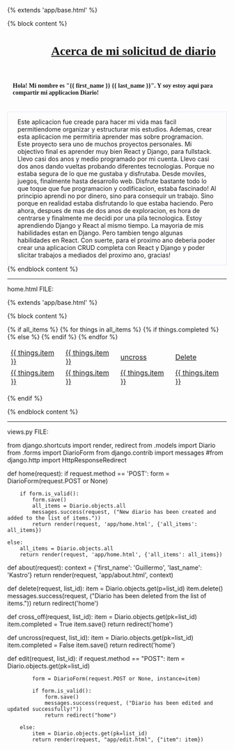 {% extends 'app/base.html' %}


<title>{% block title %}Entre du Diario!{% endblock title %}</title>


{% block content %}
<br />
<h1 style="padding-left: 20%; text-decoration: underline; font-family: Apple Chancery;">Acerca de mi solicitud de diario</h1>
<br />
<h4 style="padding-left: 2.5%; font-family: Apple Chancery;">Hola! Mi nombre es "{{ first_name }} {{ last_name }}". Y soy estoy aqui para compartir mi applicacion Diario!</h4>
<br />
<div class="" style="border: 1.5px double rgba(0, 0, 255, 0.1);">
    <span style="margin-left: 5%; margin-right: 5%;">
        <p style="padding-left: 4.5%; padding-right: 4.5%;">
        Este aplicacion fue creade para hacer mi vida mas facil permitiendome organizar y estructurar mis estudios. Ademas, crear esta aplicacion me permitiria aprender mas sobre programacion. Este proyecto sera uno de muchos proyectos personales. Mi objectivo final es aprender muy bien React y Django, para fullstack. Llevo casi dos anos y medio programado por mi cuenta. Llevo casi dos anos dando vueltas probando diferentes tecnologias. Porque no estaba segura de lo que me gustaba y disfrutaba. Desde moviles, juegos, finalmente hasta desarrollo web. Disfrute bastante todo lo que toque que fue programacion y codificacion, estaba fascinado! Al principio aprendi no por dinero, sino para consequir un trabajo. Sino porque en realidad estaba disfrutando lo que estaba haciendo. Pero ahora, despues de mas de dos anos de exploracion, es hora de centrarse y finalmente me decidi por una pila tecnologica. Estoy aprendiendo Django y React al mismo tiempo. La mayoria de mis habilidades estan en Django. Pero tambien tengo algunas habilidades en React. Con suerte, para el proximo ano deberia poder crear una aplicacion CRUD completa con React y Django y poder slicitar trabajos a mediados del proximo ano, gracias!
        </p>
    </span>
</div>
{% endblock content %}


------------------------------------------------------------------------------------------------------------------------
home.html FILE:

{% extends 'app/base.html' %}

{% block content %}
<div>
    {% if all_items %}
    <table class="table table-striped table-hover table-bordered">
        <thead class="table-dark">
            {% for things in all_items %}
                {% if things.completed %}
                <tr class="table-secondary">
                    <td class="striker"><a href="{% url 'edit' things.id %}">{{ things.item }}</a></td>
                    <td><a href="{% url 'time_stamp' things.id %}">{{ things.item }}</a></td>
                    <td><a href="{% url 'uncross' things.id %}">uncross</a></td>
                    <td><a href="{% url 'delete' things.id %}">Delete</a></td>
                </tr>
            {% else %}
                <tr>
                    <td><a href="{% url 'edit' things.id %}">{{ things.item }}</a></td>
                    <td><a href="{% url 'time_stamp' things.id %}">{{ things.item }}</a></td>
                    <td><a href="{% url 'cross_off' things.id %}">{{ things.item }}</a></td>
                    <td><a href="{% url 'delete' things.id %}">{{ things.item }}</a></td>
                </tr>
                {% endif %}
            {% endfor %}
        </thead>
    </table>
    {% endif %}
</div>

{% endblock content %}




------------------------------------------------------------------------------------------------------------------------

views.py FILE:

from django.shortcuts import render, redirect
from .models import Diario
from .forms import DiarioForm
from django.contrib import messages
#from django.http import HttpResponseRedirect


def home(request):
    if request.method == 'POST':
        form = DiarioForm(request.POST or None)

        if form.is_valid():
            form.save()
            all_items = Diario.objects.all
            messages.success(request, ("New diario has been created and added to the list of items."))
            return render(request, 'app/home.html', {'all_items': all_items})

    else:
        all_items = Diario.objects.all
        return render(request, 'app/home.html', {'all_items': all_items})


def about(request):
    context = {'first_name': 'Guillermo', 'last_name': 'Kastro'}
    return render(request, 'app/about.html', context)


def delete(request, list_id):
        item = Diario.objects.get(p=list_id)
        item.delete()
        messages.success(request, ("Diario has been deleted from the list of items."))
        return redirect('home')


def cross_off(request, list_id):
        item = Diario.objects.get(pk=list_id)
        item.completed = True
        item.save()
        return redirect('home')


def uncross(request, list_id):
        item = Diario.objects.get(pk=list_id)
        item.completed = False
        item.save()
        return redirect('home')


def edit(request, list_id):
        if request.method == "POST":
            item = Diario.objects.get(pk=list_id)

            form = DiarioForm(request.POST or None, instance=item)

            if form.is_valid():
                form.save()
                messages.success(request, ("Diario has been edited and updated successfully!"))
                return redirect("home")

        else:
            item = Diario.objects.get(pk=list_id)
            return render(request, "app/edit.html", {"item": item})







